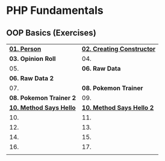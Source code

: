 # PHP Fundamentals

## OOP Basics (Exercises)
|  | |
| --- | --- |
|[**01. Person**](https://github.com/emilia98/SoftUni-PHPWeb/tree/master/PHP%20Basics/OOP%20Basics%20-%20Exercises/01.Person "Link to GitHub") | [**02. Creating Constructor**](https://github.com/emilia98/SoftUni-PHPWeb/tree/master/PHP%20Basics/OOP%20Basics%20-%20Exercises/02.CreatingConstructor "Link to GitHub")|
| **03. Opinion Roll**| 04. |
| 05. | **06. Raw Data** |
| **06. Raw Data 2** |  |
| 07.| **08. Pokemon Trainer** |
| **08. Pokemon Trainer 2** | 09. |
| [**10. Method Says Hello**](https://github.com/emilia98/SoftUni-PHPWeb/tree/master/PHP%20Basics/OOP%20Basics%20-%20Exercises/10.MethodSaysHello "Link to GitHub") | [**10. Method Says Hello 2**](https://github.com/emilia98/SoftUni-PHPWeb/tree/master/PHP%20Basics/OOP%20Basics%20-%20Exercises/10.MethodSaysHello_2 "Link to GitHub")|
| 10. | 11. |
| 12. | 13. |
| 14. | 15. |
| 16. | 17. |
| | |


